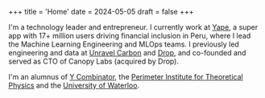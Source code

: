 +++
title = 'Home'
date = 2024-05-05
draft = false
+++

I'm a technology leader and entrepreneur. I currently work at [Yape](https://www.yape.com.pe), a super app with 17+ million users driving financial inclusion in Peru, where I lead the Machine Learning Engineering and MLOps teams. I previously led engineering and data at [Unravel Carbon](https://www.unravelcarbon.com/) and [Drop](https://www.joindrop.com), and co-founded and served as CTO of Canopy Labs (acquired by Drop).

I'm an alumnus of [Y Combinator](https://www.ycombinator.com/), the [Perimeter Institute for Theoretical Physics](https://www.pitp.ca/) and the [University of Waterloo](https://www.uwaterloo.ca/).
